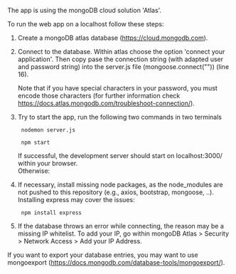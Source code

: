 The app is using the mongoDB cloud solution 'Atlas'. 

To run the web app on a localhost follow these steps:
1. Create a mongoDB atlas database (https://cloud.mongodb.com).

2. Connect to the database. Within atlas choose the option 'connect your application'. 
  Then copy pase the connection string (with adapted user and password string) into the server.js file (mongoose.connect("")) (line 16). 
  
    Note that if you have special characters in your password, you must encode those characters (for further information check https://docs.atlas.mongodb.com/troubleshoot-connection/).

3. Try to start the app, run the following two commands in two terminals


        nodemon server.js

        npm start
       

    If successful, the development server should start on localhost:3000/ within your browser.  
    Otherwise:

4. If necessary, install missing node packages, as the node_modules are not pushed to this repository (e.g., axios, bootstrap, mongoose, ..). Installing express may cover the issues:

        npm install express

6. If the database throws an error while connecting, the reason may be a missing IP whitelist. 
To add your IP, go within mongoDB Atlas > Security > Network Access > Add your IP Address.

  If you want to export your database entries, you may want to use mongoexport (https://docs.mongodb.com/database-tools/mongoexport/).



